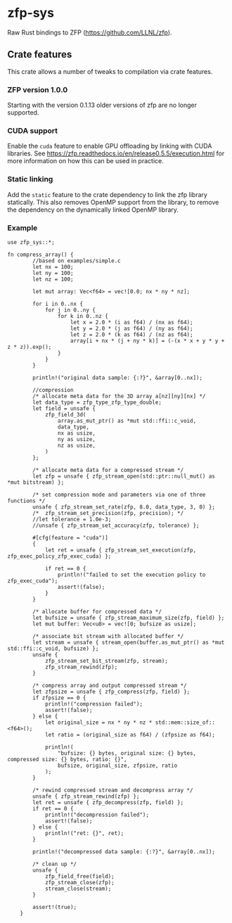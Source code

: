 # zfp-sys
Raw Rust bindings to ZFP (https://github.com/LLNL/zfp).

## Crate features

This crate allows a number of tweaks to compilation via crate features.

### ZFP version 1.0.0

Starting with the version 0.1.13 older versions of zfp are no longer supported.

### CUDA support

Enable the `cuda` feature to enable GPU offloading by linking with CUDA libraries.
See https://zfp.readthedocs.io/en/release0.5.5/execution.html for more information 
on how this can be used in practice.

### Static linking

Add the `static` feature to the crate dependency to link the zfp library statically.
This also removes OpenMP support from the library, to remove the dependency on
the dynamically linked OpenMP library.

### Example

```
use zfp_sys::*;

fn compress_array() {
        //based on examples/simple.c
        let nx = 100;
        let ny = 100;
        let nz = 100;

        let mut array: Vec<f64> = vec![0.0; nx * ny * nz];

        for i in 0..nx {
            for j in 0..ny {
                for k in 0..nz {
                    let x = 2.0 * (i as f64) / (nx as f64);
                    let y = 2.0 * (j as f64) / (ny as f64);
                    let z = 2.0 * (k as f64) / (nz as f64);
                    array[i + nx * (j + ny * k)] = (-(x * x + y * y + z * z)).exp();
                }
            }
        }

        println!("original data sample: {:?}", &array[0..nx]);

        //compression
        /* allocate meta data for the 3D array a[nz][ny][nx] */
        let data_type = zfp_type_zfp_type_double;
        let field = unsafe {
            zfp_field_3d(
                array.as_mut_ptr() as *mut std::ffi::c_void,
                data_type,
                nx as usize,
                ny as usize,
                nz as usize,
            )
        };

        /* allocate meta data for a compressed stream */
        let zfp = unsafe { zfp_stream_open(std::ptr::null_mut() as *mut bitstream) };

        /* set compression mode and parameters via one of three functions */
        unsafe { zfp_stream_set_rate(zfp, 8.0, data_type, 3, 0) };
        /*  zfp_stream_set_precision(zfp, precision); */
        //let tolerance = 1.0e-3;
        //unsafe { zfp_stream_set_accuracy(zfp, tolerance) };

        #[cfg(feature = "cuda")]
        {
            let ret = unsafe { zfp_stream_set_execution(zfp, zfp_exec_policy_zfp_exec_cuda) };

            if ret == 0 {
                println!("failed to set the execution policy to zfp_exec_cuda");
                assert!(false);
            }
        }

        /* allocate buffer for compressed data */
        let bufsize = unsafe { zfp_stream_maximum_size(zfp, field) };
        let mut buffer: Vec<u8> = vec![0; bufsize as usize];

        /* associate bit stream with allocated buffer */
        let stream = unsafe { stream_open(buffer.as_mut_ptr() as *mut std::ffi::c_void, bufsize) };
        unsafe {
            zfp_stream_set_bit_stream(zfp, stream);
            zfp_stream_rewind(zfp);
        }

        /* compress array and output compressed stream */
        let zfpsize = unsafe { zfp_compress(zfp, field) };
        if zfpsize == 0 {
            println!("compression failed");
            assert!(false);
        } else {
            let original_size = nx * ny * nz * std::mem::size_of::<f64>();
            let ratio = (original_size as f64) / (zfpsize as f64);

            println!(
                "bufsize: {} bytes, original size: {} bytes, compressed size: {} bytes, ratio: {}",
                bufsize, original_size, zfpsize, ratio
            );
        }

        /* rewind compressed stream and decompress array */
        unsafe { zfp_stream_rewind(zfp) };
        let ret = unsafe { zfp_decompress(zfp, field) };
        if ret == 0 {
            println!("decompression failed");
            assert!(false);
        } else {
            println!("ret: {}", ret);
        }

        println!("decompressed data sample: {:?}", &array[0..nx]);

        /* clean up */
        unsafe {
            zfp_field_free(field);
            zfp_stream_close(zfp);
            stream_close(stream);
        }

        assert!(true);
    }
```